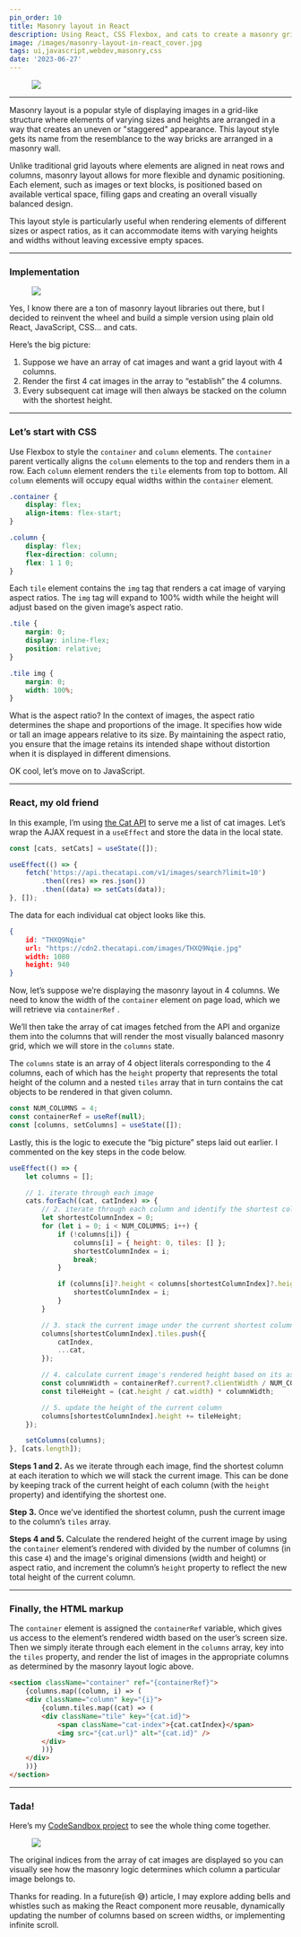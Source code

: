 ```yaml
---
pin_order: 10
title: Masonry layout in React
description: Using React, CSS Flexbox, and cats to create a masonry grid layout
image: /images/masonry-layout-in-react_cover.jpg
tags: ui,javascript,webdev,masonry,css
date: '2023-06-27'
---
```


<figure>
    <img src="/images/masonry-layout-in-react_cover.jpg">
</figure>

---

Masonry layout is a popular style of displaying images in a grid-like structure where elements of varying sizes and heights are arranged in a way that creates an uneven or "staggered" appearance. This layout style gets its name from the resemblance to the way bricks are arranged in a masonry wall.

Unlike traditional grid layouts where elements are aligned in neat rows and columns, masonry layout allows for more flexible and dynamic positioning. Each element, such as images or text blocks, is positioned based on available vertical space, filling gaps and creating an overall visually balanced design.

This layout style is particularly useful when rendering elements of different sizes or aspect ratios, as it can accommodate items with varying heights and widths without leaving excessive empty spaces.

---

### Implementation

<figure>
    <img src="/images/masonry-layout-in-react_implementation.jpeg">
</figure>

Yes, I know there are a ton of masonry layout libraries out there, but I decided to reinvent the wheel and build a simple version using plain old React, JavaScript, CSS… and cats.

Here’s the big picture:

1. Suppose we have an array of cat images and want a grid layout with 4 columns.
2. Render the first 4 cat images in the array to “establish” the 4 columns.
3. Every subsequent cat image will then always be stacked on the column with the shortest height.

---

### Let’s start with CSS

Use Flexbox to style the `container` and `column` elements. The `container` parent vertically aligns the `column` elements to the top and renders them in a row. Each `column` element renders the `tile` elements from top to bottom. All `column` elements will occupy equal widths within the `container` element.

```css
.container {
	display: flex;
	align-items: flex-start;
}

.column {
	display: flex;
	flex-direction: column;
	flex: 1 1 0;
}
```

Each `tile` element contains the `img` tag that renders a cat image of varying aspect ratios. The `img` tag will expand to 100% width while the height will adjust based on the given image’s aspect ratio.

```css
.tile {
	margin: 0;
	display: inline-flex;
	position: relative;
}

.tile img {
	margin: 0;
	width: 100%;
}
```

What is the aspect ratio? In the context of images, the aspect ratio determines the shape and proportions of the image. It specifies how wide or tall an image appears relative to its size. By maintaining the aspect ratio, you ensure that the image retains its intended shape without distortion when it is displayed in different dimensions.

OK cool, let’s move on to JavaScript.

---

### React, my old friend

In this example, I’m using [the Cat API](https://thecatapi.com/) to serve me a list of cat images. Let’s wrap the AJAX request in a `useEffect` and store the data in the local state.

```jsx
const [cats, setCats] = useState([]);

useEffect(() => {
	fetch('https://api.thecatapi.com/v1/images/search?limit=10')
		.then((res) => res.json())
		.then((data) => setCats(data));
}, []);
```

The data for each individual cat object looks like this.

```json
{
	id: "THXQ9Nqie"
	url: "https://cdn2.thecatapi.com/images/THXQ9Nqie.jpg"
	width: 1080
	height: 940
}
```

Now, let’s suppose we’re displaying the masonry layout in 4 columns. We need to know the width of the `container` element on page load, which we will retrieve via `containerRef` .

We’ll then take the array of cat images fetched from the API and organize them into the columns that will render the most visually balanced masonry grid, which we will store in the `columns` state.

The `columns` state is an array of 4 object literals corresponding to the 4 columns, each of which has the `height` property that represents the total height of the column and a nested `tiles` array that in turn contains the cat objects to be rendered in that given column.

```jsx
const NUM_COLUMNS = 4;
const containerRef = useRef(null);
const [columns, setColumns] = useState([]);
```

Lastly, this is the logic to execute the “big picture” steps laid out earlier. I commented on the key steps in the code below.

```jsx
useEffect(() => {
	let columns = [];

	// 1. iterate through each image
	cats.forEach((cat, catIndex) => {
		// 2. iterate through each column and identify the shortest column
		let shortestColumnIndex = 0;
		for (let i = 0; i < NUM_COLUMNS; i++) {
			if (!columns[i]) {
				columns[i] = { height: 0, tiles: [] };
				shortestColumnIndex = i;
				break;
			}

			if (columns[i]?.height < columns[shortestColumnIndex]?.height) {
				shortestColumnIndex = i;
			}
		}

		// 3. stack the current image under the current shortest column
		columns[shortestColumnIndex].tiles.push({
			catIndex,
			...cat,
		});

		// 4. calculate current image's rendered height based on its aspect ratio
		const columnWidth = containerRef?.current?.clientWidth / NUM_COLUMNS;
		const tileHeight = (cat.height / cat.width) * columnWidth;

		// 5. update the height of the current column
		columns[shortestColumnIndex].height += tileHeight;
	});

	setColumns(columns);
}, [cats.length]);
```

**Steps 1 and 2.** As we iterate through each image, find the shortest column at each iteration to which we will stack the current image. This can be done by keeping track of the current height of each column (with the `height` property) and identifying the shortest one.

**Step 3.** Once we’ve identified the shortest column, push the current image to the column’s `tiles` array.

**Steps 4 and 5.** Calculate the rendered height of the current image by using the `container` element’s rendered with divided by the number of columns (in this case `4`) and the image's original dimensions (width and height) or aspect ratio, and increment the column’s `height` property to reflect the new total height of the current column.

---

### Finally, the HTML markup

The `container` element is assigned the `containerRef` variable, which gives us access to the element’s rendered width based on the user’s screen size. Then we simply iterate through each element in the `columns` array, key into the `tiles` property, and render the list of images in the appropriate columns as determined by the masonry layout logic above.

```html
<section className="container" ref="{containerRef}">
	{columns.map((column, i) => (
	<div className="column" key="{i}">
		{column.tiles.map((cat) => (
		<div className="tile" key="{cat.id}">
			<span className="cat-index">{cat.catIndex}</span>
			<img src="{cat.url}" alt="{cat.id}" />
		</div>
		))}
	</div>
	))}
</section>
```

---

### Tada!

Here’s my [CodeSandbox project](https://codesandbox.io/s/client-side-events-5grmlk?file=/src/App.js) to see the whole thing come together.

<figure>
    <img src="/images/masonry-layout-in-react-final.jpg">
</figure>

The original indices from the array of cat images are displayed so you can visually see how the masonry logic determines which column a particular image belongs to.

Thanks for reading. In a future(ish 😅) article, I may explore adding bells and whistles such as making the React component more reusable, dynamically updating the number of columns based on screen widths, or implementing infinite scroll.
